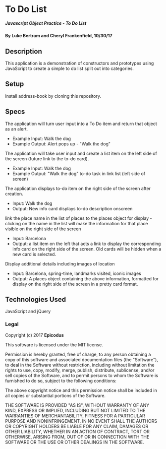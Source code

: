 # To Do List

##### Javascript Object Practice - To Do List

#### By Luke Bertram and Cheryl Frankenfield, 10/30/17

## Description

This application is a demonstration of constructors and prototypes using JavaScript to create a simple to do list split out into categories.

## Setup

Install address-book by cloning this repository.

## Specs

The application will turn user input into a To Do item and return that object as an alert.
* Example Input: Walk the dog
* Example Output: Alert pops up - "Walk the dog"

The application will take user input and create a list item on the left side of the screen (future link to the to-do card).
* Example Input: Walk the dog
* Example Output: "Walk the dog" to-do task in link list (left side of screen)

The application displays to-do item on the right side of the screen after creation.
* Input: Walk the dog
* Output: New info card displays to-do description onscreen

link the place name in the list of places to the places object for display - clicking on the name in the list will make the information for that place visible on the right side of the screen
* Input: Barcelona
* Output: a list item on the left that acts a link to display the corresponding info card on the right side of the screen. Old cards will be hidden when a new card is selected.

Display additional details including images of location
* Input: Barcelona, spring-time, landmarks visited, iconic images
* Output: A places object containing the above information, formatted for display on the right side of the screen in a pretty card format.

## Technologies Used

JavaScript and jQuery

### Legal

Copyright (c) 2017 **Epicodus**

This software is licensed under the MIT license.

Permission is hereby granted, free of charge, to any person obtaining a copy
of this software and associated documentation files (the "Software"), to deal
in the Software without restriction, including without limitation the rights
to use, copy, modify, merge, publish, distribute, sublicense, and/or sell
copies of the Software, and to permit persons to whom the Software is
furnished to do so, subject to the following conditions:

The above copyright notice and this permission notice shall be included in
all copies or substantial portions of the Software.

THE SOFTWARE IS PROVIDED "AS IS", WITHOUT WARRANTY OF ANY KIND, EXPRESS OR
IMPLIED, INCLUDING BUT NOT LIMITED TO THE WARRANTIES OF MERCHANTABILITY,
FITNESS FOR A PARTICULAR PURPOSE AND NONINFRINGEMENT. IN NO EVENT SHALL THE
AUTHORS OR COPYRIGHT HOLDERS BE LIABLE FOR ANY CLAIM, DAMAGES OR OTHER
LIABILITY, WHETHER IN AN ACTION OF CONTRACT, TORT OR OTHERWISE, ARISING FROM,
OUT OF OR IN CONNECTION WITH THE SOFTWARE OR THE USE OR OTHER DEALINGS IN
THE SOFTWARE.
